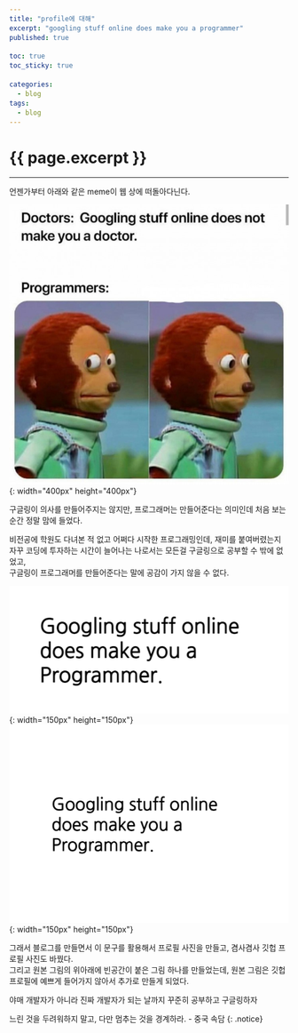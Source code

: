 ```yaml
---
title: "profile에 대해"
excerpt: "googling stuff online does make you a programmer"
published: true

toc: true
toc_sticky: true

categories:
  - blog
tags:
  - blog
---
```

# {{ page.excerpt }}
---
언젠가부터 아래와 같은 meme이 웹 상에 떠돌아다닌다.  

![googling_stuff_online_does_not_make_you_a_doctor](/assets/images/posts/googling_stuff_online_does_not_make_you_a_doctor.jpg){: width="400px" height="400px"}  

구글링이 의사를 만들어주지는 않지만, 프로그래머는 만들어준다는 의미인데 처음 보는 순간 정말 맘에 들었다.  

비전공에 학원도 다녀본 적 없고 어쩌다 시작한 프로그래밍인데, 재미를 붙여버렸는지 자꾸 코딩에 투자하는 시간이 늘어나는 나로서는 모든걸 구글링으로 공부할 수 밖에 없었고,  
구글링이 프로그래머를 만들어준다는 말에 공감이 가지 않을 수 없다.  

![googling_does_make_you_a_programmer](/assets/images/googling_does_make_you_a_programmer.png){: width="150px" height="150px"}
![googling_does_make_you_a_programmer_space](/assets/images/googling_does_make_you_a_programmer_space.png){: width="150px" height="150px"}

그래서 블로그를 만들면서 이 문구를 활용해서 프로필 사진을 만들고, 겸사겸사 깃헙 프로필 사진도 바꿨다.  
그리고 원본 그림의 위아래에 빈공간이 붙은 그림 하나를 만들었는데, 원본 그림은 깃헙 프로필에 예쁘게 들어가지 않아서 추가로 만들게 되었다.  

야매 개발자가 아니라 진짜 개발자가 되는 날까지 꾸준히 공부하고 구글링하자

느린 것을 두려워하지 말고, 다만 멈추는 것을 경계하라. - 중국 속담
{: .notice}